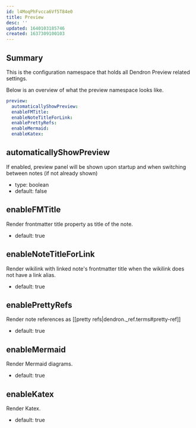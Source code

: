 ```yaml
---
id: l4MoqPhFvcca6Vf5T84e0
title: Preview
desc: ''
updated: 1640103185746
created: 1637309100103
---
```


## Summary

This is the configuration namespace that holds all Dendron Preview related settings.

Below is an overview of what the preview namespace looks like.

```yml
preview:
  automaticallyShowPreview:
  enableFMTitle:
  enableNoteTitleForLink:
  enablePrettyRefs:
  enableMermaid:
  enableKatex:
```

## automaticallyShowPreview
If enabled, preview panel will be shown upon startup and when switching between notes (if not already shown)

- type: boolean
- default: false

## enableFMTitle
Render frontmatter title property as title of the note.

- default: true

## enableNoteTitleForLink
Render wikilink with linked note's frontmatter title when the wikilink does not have a link alias.

- default: true

## enablePrettyRefs
Render note references as [[pretty refs|dendron._ref.terms#pretty-ref]]

- default: true

## enableMermaid
Render Mermaid diagrams.

- default: true

## enableKatex
Render Katex.

- default: true

